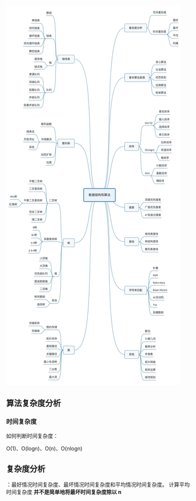 ![file-20250206151523543.png](https://raw.githubusercontent.com/Enki-Zhang/blog_img/master/20250206151523.png)


## 算法复杂度分析

###  时间复杂度

如何判断时间复杂度：

O(1)、O(logn)、O(n)、O(nlogn) 

## 复杂度分析

：最好情况时间复杂度、最坏情况时间复杂度和平均情况时间复杂度。
计算平均时间复杂度 **并不是简单地将最坏时间复杂度除以 n**